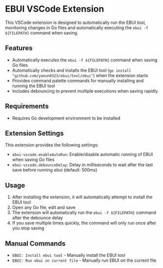 # EBUI VSCode Extension

This VSCode extension is designed to automatically run the EBUI tool, monitoring changes in Go files and automatically executing the `ebui -f ${FILEPATH}` command when saving.

## Features

- Automatically executes the `ebui -f ${FILEPATH}` command when saving Go files
- Automatically checks and installs the EBUI tool (`go install "github.com/yanun0323/ebui/tool/ebui"`) when the extension starts
- Provides command palette commands for manually installing and running the EBUI tool
- Includes debouncing to prevent multiple executions when saving rapidly

## Requirements

- Requires Go development environment to be installed

## Extension Settings

This extension provides the following settings:

- `ebui-vscode.enableAutoRun`: Enable/disable automatic running of EBUI when saving Go files
- `ebui-vscode.debounceDelay`: Delay in milliseconds to wait after the last save before running ebui (default: 500ms)

## Usage

1. After installing the extension, it will automatically attempt to install the EBUI tool
2. Open any Go file, edit and save
3. The extension will automatically run the `ebui -f ${FILEPATH}` command after the debounce delay
4. If you save multiple times quickly, the command will only run once after you stop saving

## Manual Commands

- `EBUI: Install ebui tool` - Manually install the EBUI tool
- `EBUI: Run ebui on current file` - Manually run EBUI on the current file

